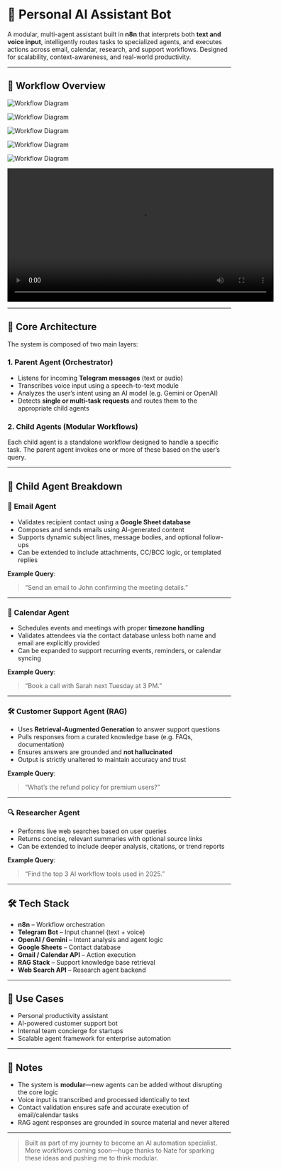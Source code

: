 
# 🤖 Personal AI Assistant Bot

A modular, multi-agent assistant built in **n8n** that interprets both **text and voice input**, intelligently routes tasks to specialized agents, and executes actions across email, calendar, research, and support workflows. Designed for scalability, context-awareness, and real-world productivity.

---

## 📸 Workflow Overview  
<!-- Add your image below this line -->
![Workflow Diagram](../Assets/ai_personal_assistant_main_workflow.png?raw=true "AI Personal Assistant Screenshot")

![Workflow Diagram](../Assets/ai_personal_assistant_calendar_agent.png?raw=true "AI Personal Assistant Screenshot")

![Workflow Diagram](../Assets/ai_personal_assistant_crm_agent.png?raw=true "AI Personal Assistant Screenshot")

![Workflow Diagram](../Assets/ai_personal_assistant_email_agent.png?raw=true "AI Personal Assistant Screenshot")

![Workflow Diagram](../Assets/ai_personal_assistant_research_agent.png?raw=true "AI Personal Assistant Screenshot")

<video src="../Assets/ai_personal_assistant_bot.mp4" width="600" controls>
  Your browser does not support the video tag.
</video>




---

## 🧠 Core Architecture

The system is composed of two main layers:

### 1. **Parent Agent (Orchestrator)**
- Listens for incoming **Telegram messages** (text or audio)
- Transcribes voice input using a speech-to-text module
- Analyzes the user’s intent using an AI model (e.g. Gemini or OpenAI)
- Detects **single or multi-task requests** and routes them to the appropriate child agents

### 2. **Child Agents (Modular Workflows)**
Each child agent is a standalone workflow designed to handle a specific task. The parent agent invokes one or more of these based on the user’s query.

---

## 🧩 Child Agent Breakdown

### 📧 Email Agent
- Validates recipient contact using a **Google Sheet database**
- Composes and sends emails using AI-generated content
- Supports dynamic subject lines, message bodies, and optional follow-ups
- Can be extended to include attachments, CC/BCC logic, or templated replies

**Example Query**:  
> “Send an email to John confirming the meeting details.”

---

### 📅 Calendar Agent
- Schedules events and meetings with proper **timezone handling**
- Validates attendees via the contact database unless both name and email are explicitly provided
- Can be expanded to support recurring events, reminders, or calendar syncing

**Example Query**:  
> “Book a call with Sarah next Tuesday at 3 PM.”

---

### 🛠️ Customer Support Agent (RAG)
- Uses **Retrieval-Augmented Generation** to answer support questions
- Pulls responses from a curated knowledge base (e.g. FAQs, documentation)
- Ensures answers are grounded and **not hallucinated**
- Output is strictly unaltered to maintain accuracy and trust

**Example Query**:  
> “What’s the refund policy for premium users?”

---

### 🔍 Researcher Agent
- Performs live web searches based on user queries
- Returns concise, relevant summaries with optional source links
- Can be extended to include deeper analysis, citations, or trend reports

**Example Query**:  
> “Find the top 3 AI workflow tools used in 2025.”

---

## 🛠️ Tech Stack

- **n8n** – Workflow orchestration  
- **Telegram Bot** – Input channel (text + voice)  
- **OpenAI / Gemini** – Intent analysis and agent logic  
- **Google Sheets** – Contact database  
- **Gmail / Calendar API** – Action execution  
- **RAG Stack** – Support knowledge base retrieval  
- **Web Search API** – Research agent backend

---

## 🎯 Use Cases

- Personal productivity assistant  
- AI-powered customer support bot  
- Internal team concierge for startups  
- Scalable agent framework for enterprise automation

---

## 📌 Notes

- The system is **modular**—new agents can be added without disrupting the core logic  
- Voice input is transcribed and processed identically to text  
- Contact validation ensures safe and accurate execution of email/calendar tasks  
- RAG agent responses are grounded in source material and never altered

---

> Built as part of my journey to become an AI automation specialist.  
> More workflows coming soon—huge thanks to Nate for sparking these ideas and pushing me to think modular.

